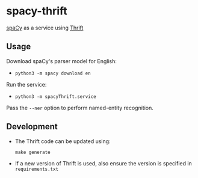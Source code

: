 # spacy-thrift

[spaCy](https://github.com/explosion/spaCy) as a service using [Thrift](https://thrift.apache.org)


## Usage

Download spaCy's parser model for English:

- `python3 -m spacy download en`

Run the service:

- `python3 -m spacyThrift.service`

Pass the `--ner` option to perform named-entity recognition.


## Development

- The Thrift code can be updated using:

  `make generate`
  
- If a new version of Thrift is used, also ensure the version is specified in `requirements.txt`

